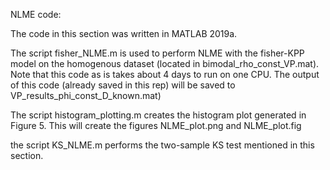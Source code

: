 NLME code:

The code in this section was written in MATLAB 2019a.

The script fisher_NLME.m is used to perform NLME with the fisher-KPP model on the homogenous dataset (located in bimodal_rho_const_VP.mat). Note that this code as is takes about 4 days to run on one CPU. The output of this code (already saved in this rep) will be saved to VP_results_phi_const_D_known.mat)

The script histogram_plotting.m creates the histogram plot generated in Figure 5. This will create the figures NLME_plot.png and NLME_plot.fig


the script KS_NLME.m performs the two-sample KS test mentioned in this section.
